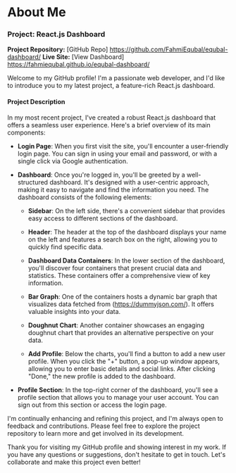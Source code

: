 # About Me

### Project: React.js Dashboard

**Project Repository:** [GitHub Repo] https://github.com/FahmiEqubal/equbal-dashboard/
**Live Site:** [View Dashboard] https://fahmiequbal.github.io/equbal-dashboard/

Welcome to my GitHub profile! I'm a passionate web developer, and I'd like to introduce you to my latest project, a feature-rich React.js dashboard.

#### Project Description

In my most recent project, I've created a robust React.js dashboard that offers a seamless user experience. Here's a brief overview of its main components:

- **Login Page**: When you first visit the site, you'll encounter a user-friendly login page. You can sign in using your email and password, or with a single click via Google authentication.

- **Dashboard**: Once you're logged in, you'll be greeted by a well-structured dashboard. It's designed with a user-centric approach, making it easy to navigate and find the information you need. The dashboard consists of the following elements:

  - **Sidebar**: On the left side, there's a convenient sidebar that provides easy access to different sections of the dashboard.

  - **Header**: The header at the top of the dashboard displays your name on the left and features a search box on the right, allowing you to quickly find specific data.

  - **Dashboard Data Containers**: In the lower section of the dashboard, you'll discover four containers that present crucial data and statistics. These containers offer a comprehensive view of key information.

  - **Bar Graph**: One of the containers hosts a dynamic bar graph that visualizes data fetched from (https://dummyjson.com/). It offers valuable insights into your data.

  - **Doughnut Chart**: Another container showcases an engaging doughnut chart that provides an alternative perspective on your data.

  - **Add Profile**: Below the charts, you'll find a button to add a new user profile. When you click the "+" button, a pop-up window appears, allowing you to enter basic details and social links. After clicking "Done," the new profile is added to the dashboard.

- **Profile Section**: In the top-right corner of the dashboard, you'll see a profile section that allows you to manage your user account. You can sign out from this section or access the login page.

I'm continually enhancing and refining this project, and I'm always open to feedback and contributions. Please feel free to explore the project repository to learn more and get involved in its development.

Thank you for visiting my GitHub profile and showing interest in my work. If you have any questions or suggestions, don't hesitate to get in touch. Let's collaborate and make this project even better!
